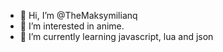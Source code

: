 - 👋 Hi, I’m @TheMaksymilianq
- 👀 I’m interested in anime.
- 🌱 I’m currently learning javascript, lua and json

<!---
TheMaksymilianq/TheMaksymilianq is a ✨ special ✨ repository because its `README.md` (this file) appears on your GitHub profile.
You can click the Preview link to take a look at your changes.
--->
